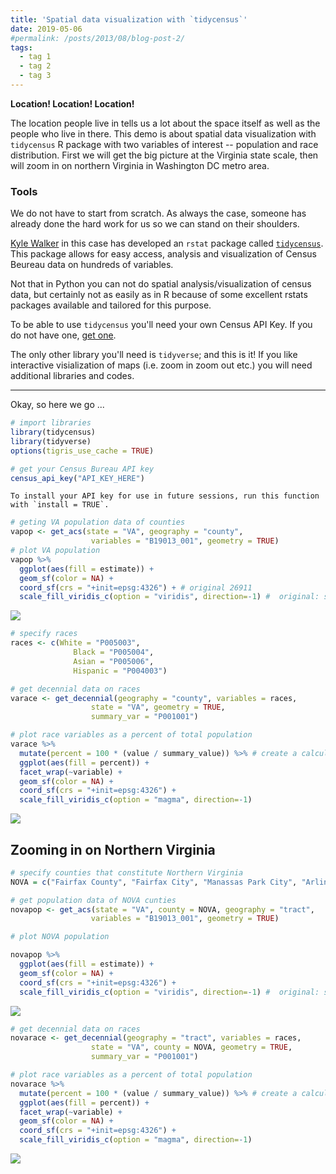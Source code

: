 ```yaml
---
title: 'Spatial data visualization with `tidycensus`'
date: 2019-05-06
#permalink: /posts/2013/08/blog-post-2/
tags:
  - tag 1
  - tag 2
  - tag 3
---
```



**Location! Location! Location!**  

The location people live in tells us a lot about the space itself as well as the people who live in there. This demo is about spatial data visualization with `tidycensus` R package with two variables of interest -- population and race distribution. First we will get the big picture at the Virginia state scale, then will zoom in on northern Virginia in Washington DC metro area.


### Tools
We do not have to start from scratch. As always the case, someone has already done the hard work for us so we can stand on their shoulders.  

[Kyle Walker](https://walkerke.github.io/) in this case has developed an `rstat` package called [`tidycensus`](https://github.com/walkerke/tidycensus). This package allows for easy access, analysis and visualization of Census Beureau data on hundreds of variables.  

Not that in Python you can not do spatial analysis/visualization of census data, but certainly not as easily as in R because of some excellent rstats packages available and tailored for this purpose.  

To be able to use `tidycensus` you'll need your own Census API Key. If you do not have one, [get one](https://www.census.gov/developers/).  

The only other library you'll need is `tidyverse`; and this is it! If you like interactive visialization of maps (i.e. zoom in zoom out etc.) you will need additional libraries and codes. 

---
Okay, so here we go ... 


```R
# import libraries
library(tidycensus)
library(tidyverse)
options(tigris_use_cache = TRUE)

# get your Census Bureau API key
census_api_key("API_KEY_HERE")
```

    To install your API key for use in future sessions, run this function with `install = TRUE`.
    


```R
# geting VA population data of counties
vapop <- get_acs(state = "VA", geography = "county", 
                  variables = "B19013_001", geometry = TRUE)
# plot VA population
vapop %>%
  ggplot(aes(fill = estimate)) + 
  geom_sf(color = NA) + 
  coord_sf(crs = "+init=epsg:4326") + # original 26911 
  scale_fill_viridis_c(option = "viridis", direction=-1) #  original: scale_fill_viridis_c(option = "magma") 
```

![](/images/tidycensus/fig1.png)


```R
# specify races
races <- c(White = "P005003", 
              Black = "P005004", 
              Asian = "P005006", 
              Hispanic = "P004003")

# get decennial data on races
varace <- get_decennial(geography = "county", variables = races, 
                  state = "VA", geometry = TRUE,
                  summary_var = "P001001") 

# plot race variables as a percent of total population
varace %>%
  mutate(percent = 100 * (value / summary_value)) %>% # create a calculated column of percent value
  ggplot(aes(fill = percent)) +
  facet_wrap(~variable) +
  geom_sf(color = NA) +
  coord_sf(crs = "+init=epsg:4326") + 
  scale_fill_viridis_c(option = "magma", direction=-1)

```


![](/images/tidycensus/fig2.png)


## Zooming in on Northern Virginia


```R
# specify counties that constitute Northern Virginia
NOVA = c("Fairfax County", "Fairfax City", "Manassas Park City", "Arlington County", "Loudoun County", "Alexandria City", "Falls Church City", "Prince William County", "Manassas City")

# get population data of NOVA cunties
novapop <- get_acs(state = "VA", county = NOVA, geography = "tract", 
                  variables = "B19013_001", geometry = TRUE)

# plot NOVA population

novapop %>%
  ggplot(aes(fill = estimate)) + 
  geom_sf(color = NA) + 
  coord_sf(crs = "+init=epsg:4326") + 
  scale_fill_viridis_c(option = "viridis", direction=-1) #  original: scale_fill_viridis_c(option = "magma") 
```


![](/images/tidycensus/fig3.png)



```R
# get decennial data on races
novarace <- get_decennial(geography = "tract", variables = races, 
                  state = "VA", county = NOVA, geometry = TRUE,
                  summary_var = "P001001") 

# plot race variables as a percent of total population
novarace %>%
  mutate(percent = 100 * (value / summary_value)) %>% # create a calculated column of percent value
  ggplot(aes(fill = percent)) +
  facet_wrap(~variable) +
  geom_sf(color = NA) +
  coord_sf(crs = "+init=epsg:4326") + 
  scale_fill_viridis_c(option = "magma", direction=-1)
```

![](/images/tidycensus/fig4.png)


